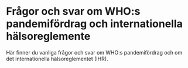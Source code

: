 # Frågor och svar om WHO:s pandemifördrag och internationella hälsoreglemente

Här finner du vanliga frågor och svar om WHO:s pandemifördrag och om det internationella hälsoreglementet (IHR).
